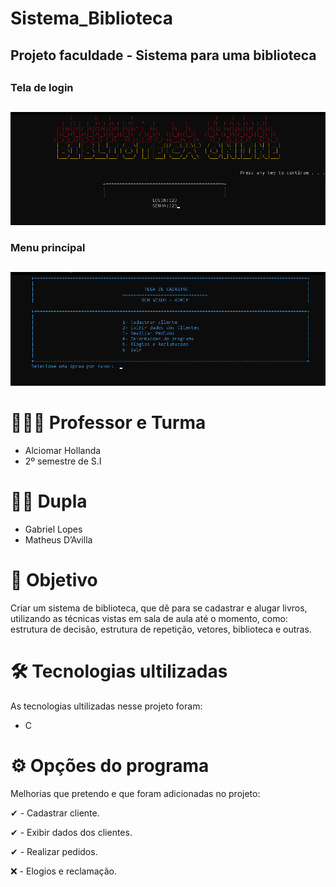 # Sistema_Biblioteca
## Projeto faculdade - Sistema para uma biblioteca <h2>

### Tela de login <h2>                                                    
![Login](https://github.com/biell-lopes/Projeto_Sistema_Biblioteca/blob/main/32-12-22-183216.png)

 ### Menu principal <h2>
![Menu](https://github.com/biell-lopes/Projeto_Sistema_Biblioteca/blob/main/menu%20princioal.png)

 

# 👨🏻‍🏫 Professor e Turma  
 - Alciomar Hollanda 
 - 2º semestre de S.I


# 👨‍💻 Dupla
 - Gabriel Lopes   
 - Matheus D’Avilla 


# 🎯 Objetivo
Criar um sistema de biblioteca, que dê para se cadastrar e alugar livros, utilizando 
as técnicas vistas em sala de aula até o momento, como: estrutura de decisão,
estrutura de repetição, vetores, biblioteca e outras.


# 🛠️ Tecnologias ultilizadas
As tecnologias ultilizadas nesse projeto foram:
- C


# ⚙️ Opções do programa
Melhorias que pretendo e que foram adicionadas no projeto:

 ✔ - Cadastrar cliente.
 
 ✔ - Exibir dados dos clientes.

 ✔ - Realizar pedidos.
  
❌ - Elogios e reclamação.







